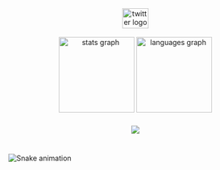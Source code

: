 
<div align="center">
  <a href="https://twitter.com/metemirzabey" target="_blank">
    <img src="https://raw.githubusercontent.com/maurodesouza/profile-readme-generator/master/src/assets/icons/social/twitter/default.svg" width="52" height="40" alt="twitter logo"  />
  </a>
</div>

<br clear="both">

<div align="center">
  <img src="https://github-readme-stats.vercel.app/api?hide_title=false&hide_rank=false&show_icons=true&include_all_commits=true&count_private=true&disable_animations=false&theme=dark&locale=en&hide_border=false&username=metemirzabey" height="150" alt="stats graph"  />
  <img src="https://github-readme-stats.vercel.app/api/top-langs?locale=en&hide_title=false&layout=compact&card_width=320&langs_count=5&theme=dark&hide_border=false&custom_title=Blockchain Tester - MeteMirzabey&username=metemirzabey" height="150" alt="languages graph"  />
</div>

###

<div align="center">
  <img src="https://profile-counter.glitch.me/metemirzabey/count.svg?"  />
</div>

###

<br clear="both">

<img src="https://raw.githubusercontent.com/metemirzabey/metemirzabey/blob/output/snake.svg" alt="Snake animation" />

###

<br clear="both">

<div align="center">
</div>




###
